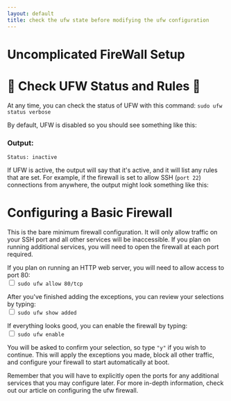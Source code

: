 ```yaml
---
layout: default
title: check the ufw state before modifying the ufw configuration
---
```


# Uncomplicated FireWall Setup

# :eyes: Check UFW Status and Rules :eyes:

At any time, you can check the status of UFW with this command:
`sudo ufw status verbose`

By default, UFW is disabled so you should see something like this:
<h3>Output:</h3>

`Status: inactive`

If UFW is active, the output will say that it's active, and it will list any rules that are set. For example, if the firewall is set to allow SSH (`port 22`) connections from anywhere, the output might look something like this:

# Configuring a Basic Firewall

This is the bare minimum firewall configuration. It will only allow traffic on your SSH port and all other services will be inaccessible. If you plan on running additional services, you will need to open the firewall at each port required.

If you plan on running an HTTP web server, you will need to allow access to port 80:<br />
<input type="checkbox" class="sidebar-checkbox" id="sidebar-checkbox">
`sudo ufw allow 80/tcp`


After you've finished adding the exceptions, you can review your selections by typing:<br />
<input type="checkbox" class="sidebar-checkbox" id="sidebar-checkbox">
`sudo ufw show added`


If everything looks good, you can enable the firewall by typing:<br />
<input type="checkbox" class="sidebar-checkbox" id="sidebar-checkbox">
`sudo ufw enable`

You will be asked to confirm your selection, so type `"y"` if you wish to continue. This will apply the exceptions you made, block all other traffic, and configure your firewall to start automatically at boot.


Remember that you will have to explicitly open the ports for any additional services that you may configure later. For more in-depth information, check out our article on configuring the ufw firewall.
